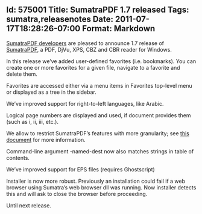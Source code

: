 Id: 575001
Title: SumatraPDF 1.7 released
Tags: sumatra,releasenotes
Date: 2011-07-17T18:28:26-07:00
Format: Markdown
--------------
[SumatraPDF developers](http://www.ohloh.net/p/4623/contributors) are
pleased to announce 1.7 release of
[SumatraPDF](http://blog.kowalczyk.info/software/sumatrapdf), a PDF,
DjVu, XPS, CBZ and CBR reader for Windows.

In this release we’ve added user-defined favorites (i.e. bookmarks). You
can create one or more favorites for a given file, navigate to a
favorite and delete them.

Favorites are accessed either via a menu items in Favorites top-level
menu or displayed as a tree in the sidebar.

We’ve improved support for right-to-left languages, like Arabic.

Logical page numbers are displayed and used, if document provides them
(such as i, ii, iii, etc.).

We allow to restrict SumatraPDF’s features with more granularity; see
[this
document](http://code.google.com/p/sumatrapdf/source/browse/trunk/docs/sumatrapdfrestrict.ini)
for more information.

Command-line argument -named-dest now also matches strings in table of
contents.

We’ve improved support for EPS files (requires Ghostscript)

Installer is now more robust. Previously an installation could fail if a
web browser using Sumatra’s web browser dll was running. Now installer
detects this and will ask to close the browser before proceeding.

Until next release.
